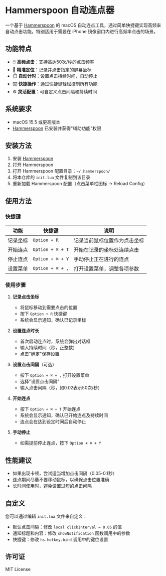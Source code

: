 # Hammerspoon 自动连点器

一个基于 [Hammerspoon](https://www.hammerspoon.org/) 的 macOS 自动连点工具，通过简单快捷键实现高频率自动点击功能。特别适用于需要在 iPhone 镜像窗口内进行高频率点击的场景。

## 功能特点

- 🖱️ **高频点击**：支持高达50次/秒的点击频率
- 🎯 **精准定位**：记录并点击指定的屏幕坐标
- ⏱️ **自动计时**：设置点击持续时间，自动停止
- ⌨️ **快捷操作**：通过快捷键轻松控制所有功能
- ⚙️ **灵活配置**：可自定义点击间隔和持续时间

## 系统要求

- macOS 15.5 或更高版本
- [Hammerspoon](https://www.hammerspoon.org/) 已安装并获得"辅助功能"权限

## 安装方法

1. 安装 [Hammerspoon](https://github.com/Hammerspoon/hammerspoon/releases)
2. 打开 Hammerspoon
3. 打开 Hammerspoon 配置目录：`~/.hammerspoon/`
4. 将本仓库的 `init.lua` 文件复制到该目录
5. 重新加载 Hammerspoon 配置（点击菜单栏图标 → Reload Config）

## 使用方法

### 快捷键

| 功能 | 快捷键 | 说明 |
|------|--------|------|
| 记录坐标 | `Option + R` | 记录当前鼠标位置作为点击坐标 |
| 开始连点 | `Option + ⌘ + T` | 开始在记录的坐标处连续点击 |
| 停止连点 | `Option + ⌘ + Y` | 手动停止正在进行的连点 |
| 设置菜单 | `Option + ⌘ + ,` | 打开设置菜单，调整各项参数 |

### 使用步骤

1. **记录点击坐标**
   - 将鼠标移动到需要点击的位置
   - 按下 `Option + R` 快捷键
   - 系统会显示通知，确认已记录坐标

2. **设置连点时长**
   - 首次启动连点时，系统会弹出对话框
   - 输入持续时间（秒，正整数）
   - 点击"确定"保存设置

3. **设置点击间隔**（可选）
   - 按下 `Option + ⌘ + ,` 打开设置菜单
   - 选择"设置点击间隔"
   - 输入点击间隔（秒，如0.02表示50次/秒）

4. **开始连点**
   - 按下 `Option + ⌘ + T` 开始连点
   - 系统会显示通知，确认已开始连点及持续时间
   - 连点会在达到设定时间后自动停止

5. **手动停止**
   - 如需提前停止连点，按下 `Option + ⌘ + Y`

## 性能建议

- 如果出现卡顿，尝试适当增加点击间隔（0.05-0.1秒）
- 连点期间尽量不要移动鼠标，以确保点击位置准确
- 长时间使用时，避免设置过短的点击间隔

## 自定义

您可以通过编辑 `init.lua` 文件来自定义：

- 默认点击间隔：修改 `local clickInterval = 0.05` 的值
- 通知标题和内容：修改 `showNotification` 函数调用中的参数
- 快捷键：修改 `hs.hotkey.bind` 调用中的键位设置

## 许可证

MIT License 
